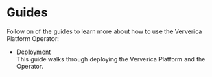 # Guides

Follow on of the guides to learn more about how to use the Ververica Platform Operator:

* [Deployment](deployment.md)  
  This guide walks through deploying the Ververica Platform and the Operator.

